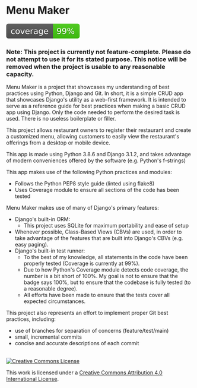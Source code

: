 # Menu Maker

![Coverage Badge](/assets/img/coverage.svg "Coverage Badge")

<strong><h3>Note: This project is currently not feature-complete. Please do not attempt to use it for its stated purpose. This notice will be removed when the project is usable to any reasonable capacity.</h3></strong>

Menu Maker is a project that showcases my understanding of best practices using Python, Django and Git. In short, it is a simple CRUD app that showcases Django's utility as a web-first framework. It is intended to serve as a reference guide for best practices when making a basic CRUD app using Django. Only the code needed to perform the desired task is used. There is no useless boilerplate or filler.

This project allows restaurant owners to register their restaurant and create a customized menu, allowing customers to easily view the restaurant's offerings from a desktop or mobile device.

This app is made using Python 3.8.6 and Django 3.1.2, and takes advantage of modern conveniences offered by the software (e.g. Python's f-strings)

This app makes use of the following Python practices and modules:
- Follows the Python PEP8 style guide (linted using flake8)
- Uses Coverage module to ensure all sections of the code has been tested

Menu Maker makes use of many of Django's primary features:

- Django's built-in ORM:
    - This project uses SQLite for maximum portability and ease of setup
- Whenever possible, Class-Based Views (CBVs) are used, in order to take advantage of the features that are built into Django's CBVs (e.g. easy paging).
- Django's built-in test runner:
    - To the best of my knowledge, all statements in the code have been properly tested (Coverage is currently at 99%).
    - Due to how Python's Coverage module detects code coverage, the number is a bit short of 100%. My goal is not to ensure that the badge says 100%, but to ensure that the codebase is fully tested (to a reasonable degree).
    - All efforts have been made to ensure that the tests cover all expected circumstances.

This project also represents an effort to implement proper Git best practices, including:

- use of branches for separation of concerns (feature/test/main)
- small, incremental commits
- concise and accurate descriptions of each commit

<br>
<a rel="license" href="http://creativecommons.org/licenses/by/4.0/"><img alt="Creative Commons License" style="margin-left: auto; margin-right: auto; border-width:0" src="https://i.creativecommons.org/l/by/4.0/88x31.png" /></a>

This work is licensed under a <a rel="license" href="http://creativecommons.org/licenses/by/4.0/">Creative Commons Attribution 4.0 International License</a>.
